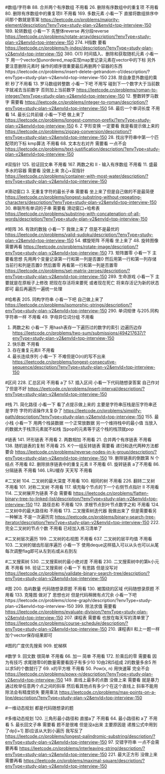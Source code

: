 #数组/字符串
88. 合并两个有序数组 不用看
26. 删除有序数组中的重复项 不用看
80. 删除有序数组中的重复项II 不用看
169. 多数元素 小看一下 直接将数组排序中间那个数就是答案  https://leetcode.cn/problems/majority-element/description/?envType=study-plan-v2&envId=top-interview-150
189. 轮转数组 小看一下 先整体reverse 再分段reverse  https://leetcode.cn/problems/rotate-array/description/?envType=study-plan-v2&envId=top-interview-150
274. H指数  要看 https://leetcode.cn/problems/h-index/description/?envType=study-plan-v2&envId=top-interview-150
380. O(1) 时间插入、删除和获取随机元素 小看一下 用一个vector加unordered_map实现map里记录元素在vector中的下标  另外要注意删除元素时  操作的顺序很重要最后再删两个容器的东西https://leetcode.cn/problems/insert-delete-getrandom-o1/description/?envType=study-plan-v2&envId=top-interview-150
238. 除自身意外数组的乘积 秒了不用看
13. 罗马数组转整数 小看一下吧 不用写 碰到下一个数字大于当前数字就减去当前数字 否则加上当前数字  https://leetcode.cn/problems/roman-to-integer/?envType=study-plan-v2&envId=top-interview-150
12. 整数转罗马数字 需要看 https://leetcode.cn/problems/integer-to-roman/description/?envType=study-plan-v2&envId=top-interview-150
58. 最后一个单词长度 不用看
14. 最长公共前缀 小看一下吧 做上来了 https://leetcode.cn/problems/longest-common-prefix/?envType=study-plan-v2&envId=top-interview-150
6. Z 字形变换 一定要看  我是看提示做上来的  https://leetcode.cn/problems/zigzag-conversion/description/?envType=study-plan-v2&envId=top-interview-150
28. 找出字符串中第一个匹配项的下标 kmp算法 不用看
68. 文本左右对齐  需要看 一点不会  https://leetcode.cn/problems/text-justification/description/?envType=study-plan-v2&envId=top-interview-150



#双指针
125. 验证回文串 不用看
167. 两数之和 II - 输入有序数组 不用看
11. 盛最多水的容器 需要看 没做上来 贪心+双指针 https://leetcode.cn/problems/container-with-most-water/description/?envType=study-plan-v2&envId=top-interview-150

#滑动窗口
3. 无重复字符的最长子串 需要看  坐上来了但是自己做的不是最简便  https://leetcode.cn/problems/longest-substring-without-repeating-characters/description/?envType=study-plan-v2&envId=top-interview-150
30. 串联所有单词的子串 需要看  滑动窗口+哈希表 https://leetcode.cn/problems/substring-with-concatenation-of-all-words/description/?envType=study-plan-v2&envId=top-interview-150



#矩阵
36. 有效的数独 小看一下 我做上来了 但是不是最优的 https://leetcode.cn/problems/valid-sudoku/description/?envType=study-plan-v2&envId=top-interview-150
54. 螺旋矩阵 不用看 坐上来了
48. 旋转图像 需要再看 https://leetcode.cn/problems/rotate-image/description/?envType=study-plan-v2&envId=top-interview-150
73. 矩阵置零 小看一下 主要看思想 先用两个变量记录第一行和第一列是否置0 然后用第一行和第一列存储当前行和列是否置0 然后置零 再看第一行和第一列是否置零 https://leetcode.cn/problems/set-matrix-zeroes/description/?envType=study-plan-v2&envId=top-interview-150
289. 生命游戏 小看一下 主要就是在原板子上修改 把现在存活将来要死 或者现在死亡 将来存活记为新的状态即可 最后再遍历一遍统一处理

#哈希表
205. 同构字符串 小看一下吧 自己做上来了 https://leetcode.cn/problems/isomorphic-strings/description/?envType=study-plan-v2&envId=top-interview-150
290. 单词规律 与205.同构字符串一样 不用看
49. 字母异位词分组 不用看
1. 两数之和 小看一下 用hash表存一下遍历过的数字的索引 边遍历边存  https://leetcode.cn/problems/two-sum/submissions/494217637/?envType=study-plan-v2&envId=top-interview-150
202. 快乐数 不用看
219. 存在重复元素II 不用看
128. 最长连续序列  小看一下 不难但是O(n)的写不出来 https://leetcode.cn/problems/longest-consecutive-sequence/description/?envType=study-plan-v2&envId=top-interview-150

#区间
228. 汇总区间 不用看 a了
57. 插入区间 小看一下代码随想录答案 自己作对了但是不好  https://leetcode.cn/problems/insert-interval/description/?envType=study-plan-v2&envId=top-interview-150

#栈
71. 简化路径 小看一下 看了点提示做上来的 主要是字符串压栈是压字符串还是字符 字符的话操作太复杂了  https://leetcode.cn/problems/simplify-path/description/?envType=study-plan-v2&envId=top-interview-150
155. 最小栈 小看一下 用两个栈装数据 一个正常放数据 另一个维持栈中的最小值 当放入的数据大于栈顶元素就不如栈 当pop的元素等于这个栈的栈顶就pop

#链表
141. 环形链表 不用看
2. 两数相加 不用看
21. 合并两个有序链表 不用看
138. 随机链表的复制 不用看
25. K个一组反转链表 需要看 递归和迭代两种方法都要会 https://leetcode.cn/problems/reverse-nodes-in-k-group/description/?envType=study-plan-v2&envId=top-interview-150
19. 删除链表的倒数第 N 个结点 不用看
82. 删除排序链表中的重复元素 II 不用看
61. 旋转链表 a了不用看
86. 分隔链表 不用看
146. LRU缓存 天天写 不用看


#二叉树
104. 二叉树的最大深度 不用看
100. 相同的树 不用看
226. 翻转二叉树 不用看
101. 对称二叉树 不用看
117. 填充每个节点的下一个右侧节点指针 II 不用看
114. 二叉树展开为链表 不会 需要看 https://leetcode.cn/problems/flatten-binary-tree-to-linked-list/description/?envType=study-plan-v2&envId=top-interview-150
112. 路径总和 不用看
129. 求根节点到叶节点数字之和 不用看
124. 二叉树中的最大路径和  不用看
173. 二叉搜索树迭代器   我做出来了 但是需要看另一种解法 不是一次遍历完 https://leetcode.cn/problems/binary-search-tree-iterator/description/?envType=study-plan-v2&envId=top-interview-150
222. 完全二叉树的节点个数 不用看 已经加入练习清单了

#二叉树层次遍历
199. 二叉树的右视图   不用看
637. 二叉树的层平均值 不用看
103. 二叉树的锯齿形层序遍历  小看一下  使用deque这样插入可以从头也可以从尾 每次调整flag即可从左到右或从右到左

#二叉搜索树
530. 二叉搜索树的最小绝对差 不用看
230. 二叉搜索树中的第k小元素 不用看
98. 验证二叉搜索树 小看一下 有思路 但是没写对 https://leetcode.cn/problems/validate-binary-search-tree/description/?envType=study-plan-v2&envId=top-interview-150

#图
200. 岛屿数量 代码随想录原题 不用看
130. 被围绕的区域 代码随想录原题  不用看
133. 克隆图 做对了 思想也对 但是代码稍微有点冗余  小看一下吧https://leetcode.cn/problems/clone-graph/description/?envType=study-plan-v2&envId=top-interview-150
399. 除法求值  需要看 https://leetcode.cn/problems/evaluate-division/?envType=study-plan-v2&envId=top-interview-150
207. 课程表 需要看 也放在每天写的清单里了 https://leetcode.cn/problems/course-schedule/description/?envType=study-plan-v2&envId=top-interview-150
210. 课程表II 和上一题一样 加个vector保存结果即可

#图的广度优先搜索
909. 蛇梯棋 





















#数学
9. 回文数 很简单 不用看
66. 加一  简单 不用看
172. 阶乘后的零 需要看 因为有技巧 求尾随零0的数量需要看因子有多少10 10由2和5组成 2的数量多余5 所以求5的个数就行了
69. x的平方根 不用看
50. Pow(x, n) 用快速幂 完全不会 https://leetcode.cn/problems/powx-n/description/?envType=study-plan-v2&envId=top-interview-150
149. 直线上最多的点数 没做上来 需要看 就是暴力 通过枚举任意两个点之间的斜率 然后看其他点有多少个在这个直线上 斜率不能用除法会有精度损失 要用乘法 https://leetcode.cn/problems/max-points-on-a-line/description/?envType=study-plan-v2&envId=top-interview-150
 

#一维动态规划
都是代码随想录的题

#多维动态规划
120. 三角形最小路径和  直接a了 不用看
64. 最小路径和  a了 不用看
5. 最长回文子串 需要看 题不是很难 但是没a出来 主要原因是 递推公式中用到了dp[i+1] 那i应该从大到小遍历 我写反了  https://leetcode.cn/problems/longest-palindromic-substring/description/?envType=study-plan-v2&envId=top-interview-150
97. 交错字符串  一点不会需要再看  https://leetcode.cn/problems/interleaving-string/description/?envType=study-plan-v2&envId=top-interview-150
221. 最大正方形  没做上来 需要再看 https://leetcode.cn/problems/maximal-square/description/?envType=study-plan-v2&envId=top-interview-150